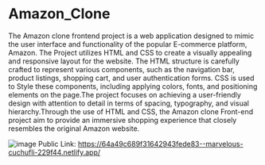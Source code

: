 # Amazon_Clone
The Amazon clone frontend project is a web application designed to mimic the user interface and functionality of the popular E-commerce platform, Amazon. The Project utilizes HTML and CSS to create a visually appealing and responsive layout for the website. The HTML structure is carefully crafted to represent various components, such as the navigation bar, product listings, shopping cart, and user authentication forms. CSS is used to Style these components, including applying colors, fonts, and positioning elements on the page.The project focuses on achieving a user-friendly design with attention to detail in terms of spacing, typography, and visual hierarchy.Through the use of HTML and CSS, the Amazon clone Front-end project aim to provide an immersive shopping experience that closely resembles the original Amazon website.  

![image](https://github.com/kmishraa/Amazon_Clone/assets/104066423/bd67546b-d35c-4f72-9585-9d55bec671af)
Public Link: https://64a49c689f31642943fede83--marvelous-cuchufli-229f44.netlify.app/
